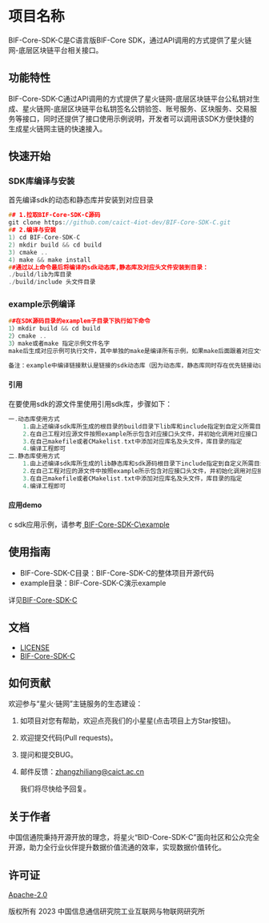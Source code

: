 # 项目名称

BIF-Core-SDK-C是C语言版BIF-Core SDK，通过API调用的方式提供了星火链网-底层区块链平台相关接口。

## 功能特性

BIF-Core-SDK-C通过API调用的方式提供了星火链网-底层区块链平台公私钥对生成、星火链网-底层区块链平台私钥签名公钥验签、账号服务、区块服务、交易服务等接口，同时还提供了接口使用示例说明，开发者可以调用该SDK方便快捷的生成星火链网主链的快速接入。

## 快速开始

### SDK库编译与安装

首先编译sdk的动态和静态库并安装到对应目录

```c
## 1.拉取BIF-Core-SDK-C源码
git clone https://github.com/caict-4iot-dev/BIF-Core-SDK-C.git
## 2.编译与安装
1) cd BIF-Core-SDK-C
2) mkdir build && cd build
3) cmake ..
4) make && make install 
##通过以上命令最后将编译的sdk动态库,静态库及对应头文件安装到目录：
./build/lib为库目录
./build/include 头文件目录
```

### example示例编译

```c
##在SDK源码目录的examplem子目录下执行如下命令
1）mkdir build && cd build
2）cmake ..
3）make或者make 指定示例文件名字
make后生成对应示例可执行文件，其中单独的make是编译所有示例，如果make后面跟着对应文件名的方式代表只编译指定的示例。

备注：example中编译链接默认是链接的sdk动态库（因为动态库，静态库同时存在优先链接动态库），如果用要有静态库编译example可执行程序，需要将静态库指定到另外单独的目录，并且除了正常所需头文件要将sdk静态库依赖的3rd第三方头文件和库目录同时指定编译（因为静态库的特殊性，实质上是打包编译阶段就要集成编译进去，所以除了业务正常的头文件还需要将依赖的头文件及库同时指定一起编译）
```

#### 引用

在要使用sdk的源文件里使用引用sdk库，步骤如下：

```c
一.动态库使用方式
    1.由上述编译sdk库所生成的根目录的build目录下lib库和include指定到自定义所需目录
    2.在自己工程对应源文件按照example所示包含对应接口头文件，并初始化调用对应接口
    3.在自己makefile或者CMakelist.txt中添加对应库名及头文件，库目录的指定
    4.编译工程即可
二.静态库使用方式
    1.由上述编译sdk库所生成的lib静态库和sdk源码根目录下include指定到自定义所需目录
    2.在自己工程对应的源文件中按照example所示包含对应接口头文件，并初始化调用对应接口
    3.在自己makefile或者CMakelist.txt中添加对应库名及头文件，库目录的指定
    4.编译工程即可
```

#### 应用demo

c sdk应用示例，请参考[ BIF-Core-SDK-C\example](example)

## 使用指南
- BIF-Core-SDK-C目录：BIF-Core-SDK-C的整体项目开源代码  
- example目录：BIF-Core-SDK-C演示example 

详见[BIF-Core-SDK-C](./docs/SDK_design_for_C.md)

## 文档

- [LICENSE](./LICENSE)
- [BIF-Core-SDK-C](https://bif-core-dev-doc.readthedocs.io/zh_CN/v1.0.0/index.html)

## 如何贡献

欢迎参与“星火·链网”主链服务的生态建设：

1. 如项目对您有帮助，欢迎点亮我们的小星星(点击项目上方Star按钮)。

2. 欢迎提交代码(Pull requests)。

3. 提问和提交BUG。

4. 邮件反馈：zhangzhiliang@caict.ac.cn

   我们将尽快给予回复。
   
## 关于作者

中国信通院秉持开源开放的理念，将星火“BID-Core-SDK-C”面向社区和公众完全开源，助力全行业伙伴提升数据价值流通的效率，实现数据价值转化。

## 许可证

[Apache-2.0](http://www.apache.org/licenses/LICENSE-2.0)

版权所有 2023 中国信息通信研究院工业互联网与物联网研究所
